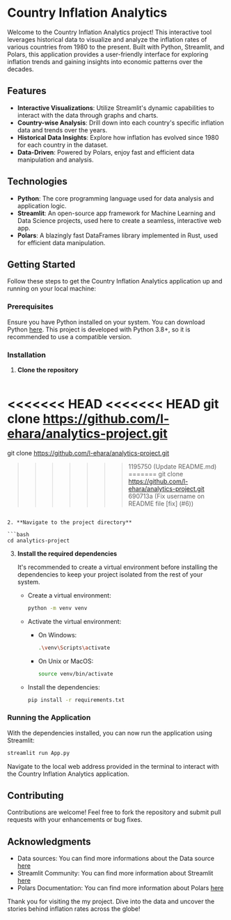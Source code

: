 # Country Inflation Analytics

Welcome to the Country Inflation Analytics project! This interactive tool leverages historical data to visualize and analyze the inflation rates of various countries from 1980 to the present. Built with Python, Streamlit, and Polars, this application provides a user-friendly interface for exploring inflation trends and gaining insights into economic patterns over the decades.

## Features

- **Interactive Visualizations**: Utilize Streamlit's dynamic capabilities to interact with the data through graphs and charts.
- **Country-wise Analysis**: Drill down into each country's specific inflation data and trends over the years.
- **Historical Data Insights**: Explore how inflation has evolved since 1980 for each country in the dataset.
- **Data-Driven**: Powered by Polars, enjoy fast and efficient data manipulation and analysis.

## Technologies

- **Python**: The core programming language used for data analysis and application logic.
- **Streamlit**: An open-source app framework for Machine Learning and Data Science projects, used here to create a seamless, interactive web app.
- **Polars**: A blazingly fast DataFrames library implemented in Rust, used for efficient data manipulation.

## Getting Started

Follow these steps to get the Country Inflation Analytics application up and running on your local machine:

### Prerequisites

Ensure you have Python installed on your system. You can download Python [here](https://www.python.org/downloads/). This project is developed with Python 3.8+, so it is recommended to use a compatible version.

### Installation

1. **Clone the repository**

   ```bash
<<<<<<< HEAD
<<<<<<< HEAD
   git clone https://github.com/l-ehara/analytics-project.git
=======
   git clone https://github.com/l-ehara/analytics-project.git
>>>>>>> 1195750 (Update README.md)
=======
   git clone https://github.com/l-ehara/analytics-project.git
>>>>>>> 690713a (Fix username on README file [fix] (#6))
   ```

2. **Navigate to the project directory**

   ```bash
   cd analytics-project
   ```

3. **Install the required dependencies**

   It's recommended to create a virtual environment before installing the dependencies to keep your project isolated from the rest of your system.

   - Create a virtual environment:

     ```bash
     python -m venv venv
     ```

   - Activate the virtual environment:

     - On Windows:
       ```bash
       .\venv\Scripts\activate
       ```
     - On Unix or MacOS:
       ```bash
       source venv/bin/activate
       ```

   - Install the dependencies:

     ```bash
     pip install -r requirements.txt
     ```

### Running the Application

With the dependencies installed, you can now run the application using Streamlit:

```bash
streamlit run App.py
```

Navigate to the local web address provided in the terminal to interact with the Country Inflation Analytics application.

## Contributing

Contributions are welcome! Feel free to fork the repository and submit pull requests with your enhancements or bug fixes.

## Acknowledgments

- Data sources: You can find more informations about the Data source [here](https://www.kaggle.com/datasets/sazidthe1/global-inflation-data)
- Streamlit Community: You can find more information about Streamlit [here](https://streamlit.io/)
- Polars Documentation: You can find more information about Polars [here](https://pola.rs/)

Thank you for visiting the my project. Dive into the data and uncover the stories behind inflation rates across the globe!

